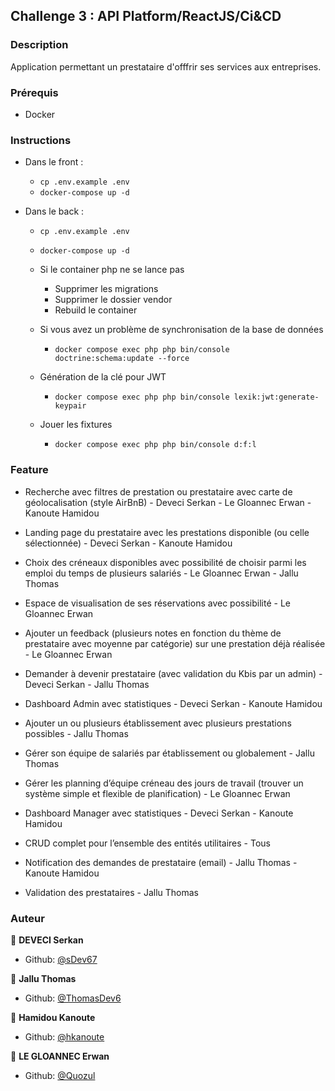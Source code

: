 ## Challenge 3 : API Platform/ReactJS/Ci&CD

### Description
Application permettant un prestataire d'offfrir ses services aux entreprises.

### Prérequis
- Docker

### Instructions  
- Dans le front :
    -   `cp .env.example .env`
    -  `docker-compose up -d`

- Dans le back :
    -   `cp .env.example .env`
    -  `docker-compose up -d`

    - Si le container php ne se lance pas
        - Supprimer les migrations
        - Supprimer le dossier vendor
        - Rebuild le container
    
    - Si vous avez un problème de synchronisation de la base de données
        - ``docker compose exec php php bin/console doctrine:schema:update --force``

    - Génération de la clé pour JWT
        - ``docker compose exec php php bin/console lexik:jwt:generate-keypair``

    - Jouer les fixtures 
        - ``docker compose exec php php bin/console d:f:l``


### Feature 

- Recherche avec filtres de prestation ou prestataire avec carte de géolocalisation (style AirBnB) - Deveci Serkan - Le Gloannec Erwan - Kanoute Hamidou

- Landing page du prestataire avec les prestations disponible (ou celle sélectionnée) - Deveci Serkan - Kanoute Hamidou

- Choix des créneaux disponibles avec possibilité de choisir parmi les emploi du temps de plusieurs salariés - Le Gloannec Erwan - Jallu Thomas

- Espace de visualisation de ses réservations avec possibilité - Le Gloannec Erwan

- Ajouter un feedback (plusieurs notes en fonction du thème de prestataire avec moyenne par catégorie) sur une prestation déjà réalisée - Le Gloannec Erwan

- Demander à devenir prestataire (avec validation du Kbis par un admin) - Deveci Serkan - Jallu Thomas

- Dashboard Admin avec statistiques - Deveci Serkan - Kanoute Hamidou

- Ajouter un ou plusieurs établissement avec plusieurs prestations possibles - Jallu Thomas

- Gérer son équipe de salariés par établissement ou globalement - Jallu Thomas

- Gérer les planning d’équipe créneau des jours de travail (trouver un système simple et flexible de planification) - Le Gloannec Erwan

- Dashboard Manager avec statistiques - Deveci Serkan - Kanoute Hamidou

- CRUD complet pour l’ensemble des entités utilitaires - Tous

- Notification des demandes de prestataire (email) - Jallu Thomas - Kanoute Hamidou

- Validation des prestataires - Jallu Thomas



### Auteur
👤 **DEVECI Serkan**
* Github: [@sDev67](https://github.com/sDev67)

👤 **Jallu Thomas**
* Github: [@ThomasDev6](https://github.com/ThomasDev6)

👤 **Hamidou Kanoute**
* Github: [@hkanoute](https://github.com/hkanoute)

👤 **LE GLOANNEC Erwan**
* Github: [@Quozul](https://github.com/Quozul)